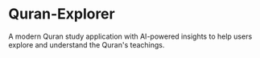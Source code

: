 # Quran-Explorer
A modern Quran study application with AI-powered insights to help users explore and understand the Quran's teachings.

